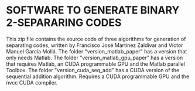 # SOFTWARE TO GENERATE BINARY 2-SEPARARING CODES


This zip file contains the source code of three algorithms for generation of separating codes, written by Francisco José Martínez Zaldívar and Víctor Manuel García Mollá.
The folder "version_matlab_paper" has a version that only needs Matlab.
The folder "version_matlab_gpu_paper" has a version that requires Matlab, an CUDA programmable GPU and the Matlab parallel Toolbox.
The folder "version_cuda_seq_add" has a CUDA version of the sequential addition algorithm. Requires a CUDA programmable GPU and the 
nvcc CUDA compiler.



